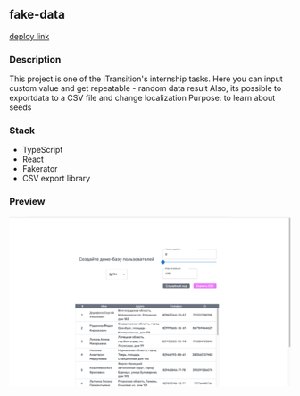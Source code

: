 ## fake-data

[deploy link](https://fake-users-5t6b.onrender.com/)

### Description

This project is one of the iTransition's internship tasks.
Here you can input custom value and get repeatable - random data result
Also, its possible to exportdata to a CSV file and change localization
Purpose: to learn about seeds

### Stack

-   TypeScript
-   React
-   Fakerator
-   CSV export library

### Preview

![Preview](public/preview.png)
